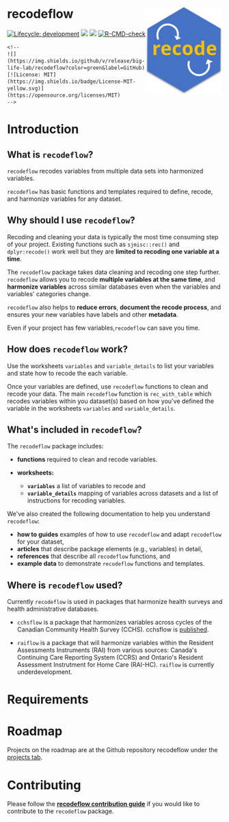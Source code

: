 # recodeflow <img src="man/figures/logo.svg" align="right" width="180"/>

<!-- badges: start -->

[![Lifecycle: development](https://img.shields.io/badge/lifecycle-stable-green.svg)](https://lifecycle.r-lib.org/articles/stages.html#stable-1) [![](https://img.shields.io/cran/v/recodeflow?color=green)](https://CRAN.R-project.org/package=recodeflow) [![](https://cranlogs.r-pkg.org/badges/recodeflow)](https://cran.r-project.org/package=recodeflow) [![R-CMD-check](https://github.com/Big-Life-Lab/recodeflow/actions/workflows/R-CMD-check.yaml/badge.svg)](https://github.com/Big-Life-Lab/recodeflow/actions/workflows/R-CMD-check.yaml)

<!-- badges: end -->

```{=html}
<!-- 
![](https://img.shields.io/github/v/release/big-life-lab/recodeflow?color=green&label=GitHub)
[![License: MIT](https://img.shields.io/badge/License-MIT-yellow.svg)](https://opensource.org/licenses/MIT)
-->
```
# Introduction

## What is `recodeflow`?

`recodeflow` recodes variables from multiple data sets into harmonized variables.

`recodeflow` has basic functions and templates required to define, recode, and harmonize variables for any dataset.

## Why should I use `recodeflow`?

Recoding and cleaning your data is typically the most time consuming step of your project. Existing functions such as `sjmisc::rec()` and `dplyr:recode()` work well but they are **limited to recoding one variable at a time**.

The `recodeflow` package takes data cleaning and recoding one step further. `recodeflow` allows you to recode **multiple variables at the same time**, and **harmonize variables** across similar databases even when the variables and variables' categories change.

`recodeflow` also helps to **reduce errors**, **document the recode process**, and ensures your new variables have labels and other **metadata**.

Even if your project has few variables,`recodeflow` can save you time.

## How does `recodeflow` work?

Use the worksheets `variables` and `variable_details` to list your variables and state how to recode the each variable.

Once your variables are defined, use `recodeflow` functions to clean and recode your data. The main `recodeflow` function is `rec_with_table` which recodes variables within you dataset(s) based on how you've defined the variable in the worksheets `variables` and `variable_details`.

## What's included in `recodeflow`?

The `recodeflow` package includes:

-   **functions** required to clean and recode variables.

-   **worksheets:**

    -   **`variables`** a list of variables to recode and
    -   **`variable_details`** mapping of variables across datasets and a list of instructions for recoding variables.

We've also created the following documentation to help you understand `recodeflow`:

-   **how to guides** examples of how to use `recodeflow` and adapt `recodeflow` for your dataset,
-   **articles** that describe package elements (e.g., variables) in detail,
-   **references** that describe all `recodeflow` functions, and
-   **example data** to demonstrate `recodeflow` functions and templates.

## Where is `recodeflow` used?

Currently `recodeflow` is used in packages that harmonize health surveys and health administrative databases.

-   `cchsflow` is a package that harmonizes variables across cycles of the Canadian Community Health Survey (CCHS). cchsflow is [published](https://big-life-lab.github.io/cchsflow/index.html).

-   `raiflow` is a package that will harmonize variables within the Resident Assessments Instruments (RAI) from various sources: Canada's Continuing Care Reporting System (CCRS) and Ontario's Resident Assessment Instrutment for Home Care (RAI-HC). `raiflow` is currently underdevelopment.

# Requirements

# Roadmap

Projects on the roadmap are at the Github repository recodeflow under the [projects tab](https://github.com/Big-Life-Lab/recodeflow/projects).

# Contributing

Please follow the [**recodeflow contribution guide**](https://big-life-lab.github.io/recodeflow/CONTRIBUTING.html) if you would like to contribute to the `recodeflow` package.
